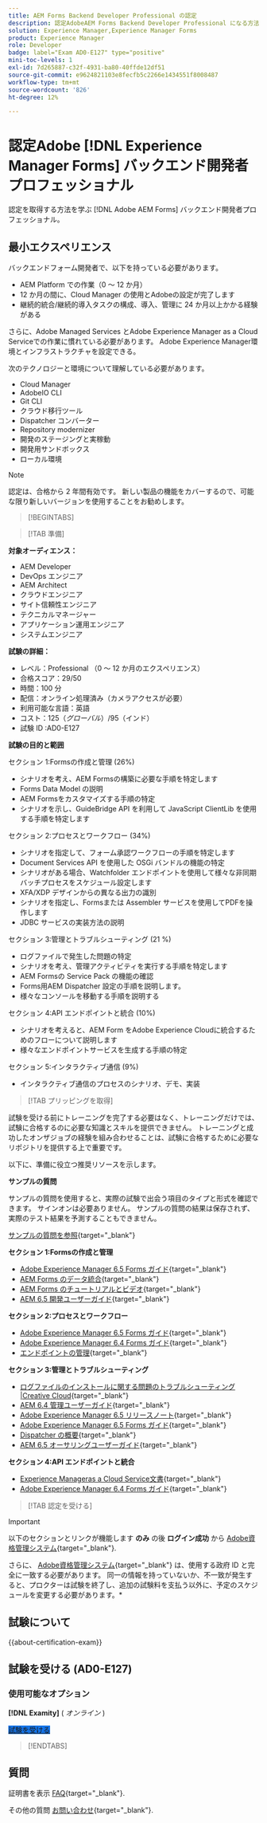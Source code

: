 ```yaml
---
title: AEM Forms Backend Developer Professional の認定
description: 認定AdobeAEM Forms Backend Developer Professional になる方法を説明します。
solution: Experience Manager,Experience Manager Forms
product: Experience Manager
role: Developer
badge: label="Exam AD0-E127" type="positive"
mini-toc-levels: 1
exl-id: 7d265887-c32f-4931-ba80-40ffde12df51
source-git-commit: e9624821103e8fecfb5c2266e1434551f8008487
workflow-type: tm+mt
source-wordcount: '826'
ht-degree: 12%

---
```


# 認定Adobe [!DNL Experience Manager Forms] バックエンド開発者プロフェッショナル

認定を取得する方法を学ぶ [!DNL Adobe AEM Forms] バックエンド開発者プロフェッショナル。

## 最小エクスペリエンス

バックエンドフォーム開発者で、以下を持っている必要があります。

* AEM Platform での作業（0 ～ 12 か月）
* 12 か月の間に、Cloud Manager の使用とAdobeの設定が完了します
* 継続的統合/継続的導入タスクの構成、導入、管理に 24 か月以上かかる経験がある

さらに、Adobe Managed Services とAdobe Experience Manager as a Cloud Serviceでの作業に慣れている必要があります。 Adobe Experience Manager環境とインフラストラクチャを設定できる。

次のテクノロジーと環境について理解している必要があります。

* Cloud Manager
* AdobeIO CLI
* Git CLI
* クラウド移行ツール
* Dispatcher コンバーター
* Repository modernizer
* 開発のステージングと実稼動
* 開発用サンドボックス
* ローカル環境

>[!NOTE]
>
>認定は、合格から 2 年間有効です。 新しい製品の機能をカバーするので、可能な限り新しいバージョンを使用することをお勧めします。

>[!BEGINTABS]

>[!TAB 準備]

**対象オーディエンス：**

* AEM Developer
* DevOps エンジニア
* AEM Architect
* クラウドエンジニア
* サイト信頼性エンジニア
* テクニカルマネージャー
* アプリケーション運用エンジニア
* システムエンジニア

**試験の詳細：**

* レベル：Professional （0 ～ 12 か月のエクスペリエンス）
* 合格スコア：29/50
* 時間：100 分
* 配信：オンライン処理済み（カメラアクセスが必要）
* 利用可能な言語：英語
* コスト：$125（グローバル）/$95（インド）
* 試験 ID :AD0-E127

**試験の目的と範囲**

セクション 1:Formsの作成と管理 (26%)

* シナリオを考え、AEM Formsの構築に必要な手順を特定します
* Forms Data Model の説明
* AEM Formsをカスタマイズする手順の特定
* シナリオを示し、GuideBridge API を利用して JavaScript ClientLib を使用する手順を特定します

セクション 2:プロセスとワークフロー (34%)

* シナリオを指定して、フォーム承認ワークフローの手順を特定します
* Document Services API を使用した OSGi バンドルの機能の特定
* シナリオがある場合、Watchfolder エンドポイントを使用して様々な非同期バッチプロセスをスケジュール設定します
* XFA/XDP デザインからの異なる出力の識別
* シナリオを指定し、Formsまたは Assembler サービスを使用してPDFを操作します
* JDBC サービスの実装方法の説明

セクション 3:管理とトラブルシューティング (21 %)

* ログファイルで発生した問題の特定
* シナリオを考え、管理アクティビティを実行する手順を特定します
* AEM Formsの Service Pack の機能の確認
* Forms用AEM Dispatcher 設定の手順を説明します。
* 様々なコンソールを移動する手順を説明する

セクション 4:API エンドポイントと統合 (10%)

* シナリオを考えると、AEM Form をAdobe Experience Cloudに統合するためのフローについて説明します
* 様々なエンドポイントサービスを生成する手順の特定

セクション 5:インタラクティブ通信 (9%)

* インタラクティブ通信のプロセスのシナリオ、デモ、実装

>[!TAB プリッピングを取得]

試験を受ける前にトレーニングを完了する必要はなく、トレーニングだけでは、試験に合格するのに必要な知識とスキルを提供できません。 トレーニングと成功したオンザジョブの経験を組み合わせることは、試験に合格するために必要なリポジトリを提供する上で重要です。

以下に、準備に役立つ推奨リソースを示します。

**サンプルの質問**

サンプルの質問を使用すると、実際の試験で出会う項目のタイプと形式を確認できます。 サインオンは必要ありません。 サンプルの質問の結果は保存されず、実際のテスト結果を予測することもできません。

[サンプルの質問を参照](https://scorpion.caveon.com/launchpad/ad0-e127-adobe-experience-manager-backend-forms-developer-professional-copy-7s2acv){target="_blank"}

**セクション 1:Formsの作成と管理**

* [Adobe Experience Manager 6.5 Forms ガイド](https://experienceleague.adobe.com/docs/experience-manager-65/forms/home.html){target="_blank"}
* [AEM Forms のデータ統合](https://experienceleague.adobe.com/docs/experience-manager-65/forms/form-data-model/data-integration.html#data-integration-overview){target="_blank"}
* [AEM Forms のチュートリアルとビデオ](https://experienceleague.adobe.com/docs/experience-manager-learn/forms/overview.html?lang=ja){target="_blank"}
* [AEM 6.5 開発ユーザーガイド](https://experienceleague.adobe.com/docs/experience-manager-65/developing/home.html?lang=ja){target="_blank"}

**セクション 2:プロセスとワークフロー**

* [Adobe Experience Manager 6.5 Forms ガイド](https://experienceleague.adobe.com/docs/experience-manager-65/forms/home.html){target="_blank"}
* [Adobe Experience Manager 6.4 Forms ガイド](https://experienceleague.adobe.com/docs/experience-manager-64/forms/home.html){target="_blank"}
* [エンドポイントの管理](https://help.adobe.com/en_US/AEMForms/6.1/AdminHelp/WS92d06802c76abadb-5145d5d12905ce07e7-7ff6.2.html#WS92d06802c76abadb1c01fa7512905cdf2c9-7fd9.2){target="_blank"}

**セクション 3:管理とトラブルシューティング**

* [ログファイルのインストールに関する問題のトラブルシューティング |Creative Cloud](https://helpx.adobe.com/creative-cloud/kb/troubleshoot-install-logs-cc.html){target="_blank"}
* [AEM 6.4 管理ユーザーガイド](https://experienceleague.adobe.com/docs/experience-manager-64/administering/home.html?lang=ja){target="_blank"}
* [Adobe Experience Manager 6.5 リリースノート](https://experienceleague.adobe.com/docs/experience-manager-65/release-notes/home.html?lang=ja){target="_blank"}
* [Adobe Experience Manager 6.5 Forms ガイド](https://experienceleague.adobe.com/docs/experience-manager-65/forms/home.html){target="_blank"}
* [Dispatcher の概要](https://docs.adobe.com/content/help/ja-JP/experience-cloud/user-guides/home.translate.html){target="_blank"}
* [AEM 6.5 オーサリングユーザーガイド](https://experienceleague.adobe.com/docs/experience-manager-65/authoring/home.html?lang=ja){target="_blank"}

**セクション 4:API エンドポイントと統合**

* [Experience Manageras a Cloud Service文書](https://experienceleague.adobe.com/docs/experience-manager-cloud-service/content/home.html?lang=ja){target="_blank"}
* [Adobe Experience Manager 6.4 Forms ガイド](https://experienceleague.adobe.com/docs/experience-manager-64/forms/home.html){target="_blank"}

>[!TAB 認定を受ける]

>[!IMPORTANT]
>
>以下のセクションとリンクが機能します **のみ**  の後 **ログイン成功** から [Adobe資格管理システム](https://www.certmetrics.com/adobe){target="_blank"}.
>
>さらに、 [Adobe資格管理システム](https://www.certmetrics.com/adobe){target="_blank"} は、使用する政府 ID と完全に一致する必要があります。 同一の情報を持っていないか、不一致が発生すると、プロクターは試験を終了し、追加の試験料を支払う以外に、予定のスケジュールを変更する必要があります。*


## 試験について

{{about-certification-exam}}

## 試験を受ける (AD0-E127)

### 使用可能なオプション

**[!DNL Examity]** ( *オンライン* )

<a href="https://www.certmetrics.com/adobe/candidate/examity_sso.aspx?eid=AD0-E127" target="_blank" class="spectrum-Button spectrum-Button--fill spectrum-Button--accent spectrum-Button--sizeM is-margin-bottom-big-big at-element-click-tracking" style="background-color:#1473E6">

<span class="spectrum-Button-label has-no-wrap">
   試験を受ける
</span>
</a>

>[!ENDTABS]

## 質問

証明書を表示 [FAQ](https://experienceleague.adobe.com/docs/certification/certification/faq.html){target="_blank"}.

その他の質問 [お問い合わせ](mailto:certif@adobe.com){target="_blank"}.
